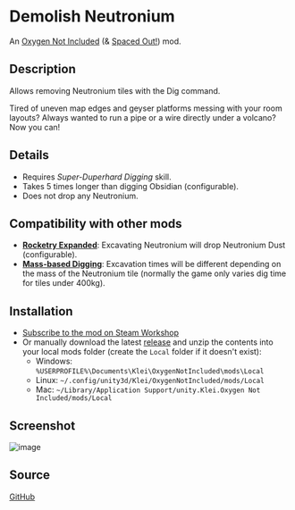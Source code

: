 ﻿# Demolish Neutronium
An [Oxygen Not Included](https://store.steampowered.com/app/457140/Oxygen_Not_Included/) (& [Spaced Out!](https://store.steampowered.com/app/1452490/Oxygen_Not_Included__Spaced_Out/)) mod.

## Description
Allows removing Neutronium tiles with the Dig command.

Tired of uneven map edges and geyser platforms messing with your room layouts? Always wanted to run a pipe or a wire directly under a volcano? Now you can!

## Details
* Requires *Super-Duperhard Digging* skill.
* Takes 5 times longer than digging Obsidian (configurable).
* Does not drop any Neutronium.

## Compatibility with other mods

* **[Rocketry Expanded](https://steamcommunity.com/sharedfiles/filedetails/?id=2837919908)**: Excavating Neutronium will drop Neutronium Dust (configurable).
* **[Mass-based Digging](https://steamcommunity.com/sharedfiles/filedetails/?id=1835785649)**: Excavation times will be different depending on the mass of the Neutronium tile (normally the game only varies dig time for tiles under 400kg).

## Installation

* [Subscribe to the mod on Steam Workshop](https://steamcommunity.com/sharedfiles/filedetails/?id=2721654252)
* Or manually download the latest [release](https://github.com/modo-lv/oni-mods/releases) and unzip the contents into your local mods folder (create the `Local` folder if it doesn't exist):
  * Windows: `%USERPROFILE%\Documents\Klei\OxygenNotIncluded\mods\Local`
  * Linux: `~/.config/unity3d/Klei/OxygenNotIncluded/mods/Local`
  * Mac: `~/Library/Application Support/unity.Klei.Oxygen Not Included/mods/Local`


## Screenshot
![image](https://github.com/modo-lv/oni-mods/blob/master/Modo.DemolishNeutronium/screenshot.png?raw=true)

## Source
[GitHub](https://github.com/modo-lv/oni-mods/tree/master/Modo.DemolishNeutronium)
